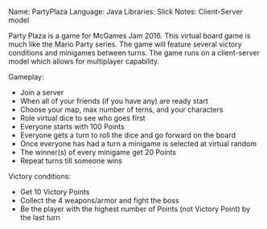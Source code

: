 Name: PartyPlaza
Language: Java
Libraries: Slick
Notes: Client-Server model

Party Plaza is a game for McGames Jam 2016. This virtual board game is much like the Mario Party series.
The game will feature several victory conditions and minigames between turns.
The game runs on a client-server model which allows for multiplayer capability.

Gameplay:
- Join a server
- When all of your friends (if you have any) are ready start
- Choose your map, max number of terns, and your characters
- Role virtual dice to see who goes first
- Everyone starts with 100 Points
- Everyone gets a turn to roll the dice and go forward on the board
- Once everyone has had a turn a minigame is selected at virtual random
- The winner(s) of every minigame get 20 Points
- Repeat turns till someone wins

Victory conditions:
- Get 10 Victory Points
- Collect the 4 weapons/armor and fight the boss
- Be the player with the highest number of Points (not Victory Point) by the last turn
